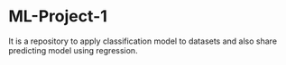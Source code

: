 # ML-Project-1
It is a repository to apply classification model to datasets and also share predicting model using regression.
